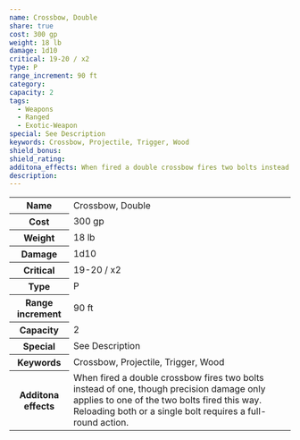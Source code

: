 ```yaml
---
name: Crossbow, Double
share: true
cost: 300 gp
weight: 18 lb
damage: 1d10
critical: 19-20 / x2
type: P
range_increment: 90 ft
category: 
capacity: 2
tags:
  - Weapons
  - Ranged
  - Exotic-Weapon
special: See Description
keywords: Crossbow, Projectile, Trigger, Wood
shield_bonus: 
shield_rating: 
additona_effects: When fired a double crossbow fires two bolts instead of one, though precision damage only applies to one of the two bolts fired this way. Reloading both or a single bolt requires a full-round action.
description: 
---
```

<p><span dir="ltr" style="overflow-x: auto;"><table><tbody><tr><th dir="ltr">Name</th><td dir="ltr">Crossbow, Double</td></tr><tr><th dir="ltr">Cost</th><td dir="ltr">300 gp</td></tr><tr><th dir="ltr">Weight</th><td dir="ltr">18 lb</td></tr><tr><th dir="ltr">Damage</th><td dir="ltr">1d10</td></tr><tr><th dir="ltr">Critical</th><td dir="ltr">19-20 / x2</td></tr><tr><th dir="ltr">Type</th><td dir="ltr">P</td></tr><tr><th dir="ltr">Range increment</th><td dir="ltr">90 ft</td></tr><tr><th dir="ltr">Capacity</th><td dir="auto">2</td></tr><tr><th dir="ltr">Special</th><td dir="ltr">See Description</td></tr><tr><th dir="ltr">Keywords</th><td dir="ltr">Crossbow, Projectile, Trigger, Wood</td></tr><tr><th dir="ltr">Additona effects</th><td dir="ltr">When fired a double crossbow fires two bolts instead of one, though precision damage only applies to one of the two bolts fired this way. Reloading both or a single bolt requires a full-round action.</td></tr></tbody></table></span></p>